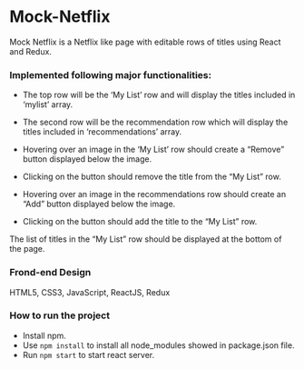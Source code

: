 # Mock-Netflix
Mock Netflix is a Netflix like page with editable rows of titles using React and Redux.

### Implemented following major functionalities:
- The top row will be the ‘My List’ row and will display the titles included in ‘mylist’ array. 

- The second row will be the recommendation row which will display the titles included in ‘recommendations’ array.
 
- Hovering over an image in the ‘My List’ row should create a “Remove” button displayed below the image. 

- Clicking on the button should remove the title from the “My List” row.
 
- Hovering over an image in the recommendations row should create an “Add” button displayed below the image. 

- Clicking on the button should add the title to the “My List” row.
 
The list of titles in the “My List” row should be displayed at the bottom of the page.

### Frond-end Design
HTML5, CSS3, JavaScript, ReactJS, Redux

### How to run the project
- Install npm.
- Use `npm install` to install all node_modules showed in package.json file.
- Run `npm start` to start react server.
